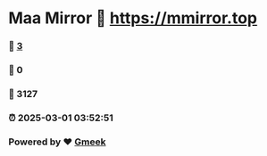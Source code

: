 # Maa Mirror :link: https://mmirror.top 
### :page_facing_up: [3](https://mmirror.top/tag.html) 
### :speech_balloon: 0 
### :hibiscus: 3127 
### :alarm_clock: 2025-03-01 03:52:51 
### Powered by :heart: [Gmeek](https://github.com/Meekdai/Gmeek)
